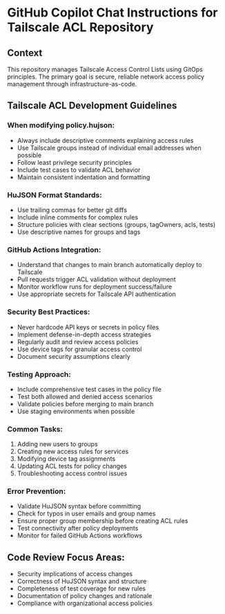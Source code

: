 # GitHub Copilot Chat Instructions for Tailscale ACL Repository

## Context
This repository manages Tailscale Access Control Lists using GitOps principles. The primary goal is secure, reliable network access policy management through infrastructure-as-code.

## Tailscale ACL Development Guidelines

### When modifying policy.hujson:
- Always include descriptive comments explaining access rules
- Use Tailscale groups instead of individual email addresses when possible
- Follow least privilege security principles
- Include test cases to validate ACL behavior
- Maintain consistent indentation and formatting

### HuJSON Format Standards:
- Use trailing commas for better git diffs
- Include inline comments for complex rules
- Structure policies with clear sections (groups, tagOwners, acls, tests)
- Use descriptive names for groups and tags

### GitHub Actions Integration:
- Understand that changes to main branch automatically deploy to Tailscale
- Pull requests trigger ACL validation without deployment
- Monitor workflow runs for deployment success/failure
- Use appropriate secrets for Tailscale API authentication

### Security Best Practices:
- Never hardcode API keys or secrets in policy files
- Implement defense-in-depth access strategies
- Regularly audit and review access policies
- Use device tags for granular access control
- Document security assumptions clearly

### Testing Approach:
- Include comprehensive test cases in the policy file
- Test both allowed and denied access scenarios
- Validate policies before merging to main branch
- Use staging environments when possible

### Common Tasks:
1. Adding new users to groups
2. Creating new access rules for services
3. Modifying device tag assignments
4. Updating ACL tests for policy changes
5. Troubleshooting access control issues

### Error Prevention:
- Validate HuJSON syntax before committing
- Check for typos in user emails and group names
- Ensure proper group membership before creating ACL rules
- Test connectivity after policy deployments
- Monitor for failed GitHub Actions workflows

## Code Review Focus Areas:
- Security implications of access changes
- Correctness of HuJSON syntax and structure
- Completeness of test coverage for new rules
- Documentation of policy changes and rationale
- Compliance with organizational access policies